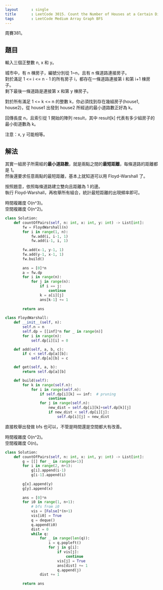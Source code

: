 ```yaml
---
layout      : single
title       : LeetCode 3015. Count the Number of Houses at a Certain Distance I
tags        : LeetCode Medium Array Graph BFS
---
```

周賽381。

## 題目

輸入三個正整數 n, x 和 y。  

城市中，有 n 棟房子，編號分別從 1\~n，且有 n 條道路連接房子。  
對於滿足 1 <= i <= n - 1 的所有房子 i，都存在一條道路連接第 i 和第 i+1 棟房子。  
剩下最後一條道路是連接第 x 和第 y 棟房子。  

對於所有滿足 1 <= k <= n 的整數 k，你必須找到存在幾組房子(house1, house2)，從 house1 出發到 house2 所經過的最小道路數正好為 k。  

回傳長度 n，且索引從 1 開始的陣列 result，其中 result[k] 代表有多少組房子的最小街道數為 k。  

注意：x, y 可能相等。  

## 解法

其實一組房子所需經的**最小道路數**，就是兩點之間的**最短距離**，每條道路的距離都是 1。  
然後還要求任意兩點的最短距離，基本上就知道可以用 Floyd-Warshall 了。  

按照題意，依照每條道路建立雙向且距離為 1 的邊。  
執行 Floyd-Warshall，再枚舉所有組合，統計最短距離的出現頻率即可。  

時間複雜度 O(n^3)。  
空間複雜度 O(n^2)。  

```python
class Solution:
    def countOfPairs(self, n: int, x: int, y: int) -> List[int]:
        fw = FloydWarshall(n)
        for i in range(1, n):
            fw.add(i, i-1, 1)
            fw.add(i-1, i, 1)
            
        fw.add(x-1, y-1, 1)
        fw.add(y-1, x-1, 1)
        fw.build()
       
        ans = [0]*n
        a = fw.dp
        for i in range(n):
            for j in range(n):
                if i == j:
                    continue
                k = a[i][j]
                ans[k-1] += 1
                
        return ans
        
class FloydWarshall:
    def __init__(self, n):
        self.n = n
        self.dp = [[inf]*n for _ in range(n)]
        for i in range(n):
            self.dp[i][i] = 0

    def add(self, a, b, c):
        if c < self.dp[a][b]:
            self.dp[a][b] = c

    def get(self, a, b):
        return self.dp[a][b]

    def build(self):
        for k in range(self.n):
            for i in range(self.n):
                if self.dp[i][k] == inf:  # pruning
                    continue
                for j in range(self.n):
                    new_dist = self.dp[i][k]+self.dp[k][j]
                    if new_dist < self.dp[i][j]:
                        self.dp[i][j] = new_dist
```

直接枚舉出發做 bfs 也可以，不管是時間還是空間都大有改善。  

時間複雜度 O(n^2)。  
空間複雜度 O(n)。  

```python
class Solution:
    def countOfPairs(self, n: int, x: int, y: int) -> List[int]:
        g = [[] for _ in range(n+1)]
        for i in range(2, n+1):
            g[i].append(i-1)
            g[i-1].append(i)
         
        g[x].append(y)
        g[y].append(x)
        
        ans = [0]*n
        for i0 in range(1, n+1):
            # bfs from i0
            vis = [False]*(n+1)
            vis[i0] = True
            q = deque()
            q.append(i0)
            dist = 0
            while q:
                for _ in range(len(q)):
                    i = q.popleft()
                    for j in g[i]:
                        if vis[j]:
                            continue
                        vis[j] = True
                        ans[dist] += 1
                        q.append(j)
                dist += 1
            
        return ans
```
